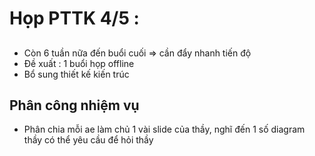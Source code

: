 # Họp PTTK 4/5 :
## 
- Còn 6 tuần nữa đến buổi cuối => cần đẩy nhanh tiến độ 
- Đề xuất : 1 buổi họp offline 
- Bổ sung thiết kế kiến trúc 

## Phân công nhiệm vụ 
- Phân chia mỗi ae làm chủ 1 vài slide của thầy, nghĩ đến 1 số diagram thầy có thể yêu cầu để hỏi thầy 